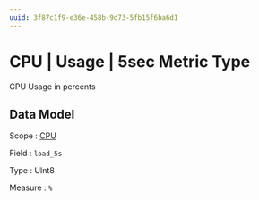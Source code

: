 ```yaml
---
uuid: 3f87c1f9-e36e-458b-9d73-5fb15f6ba6d1
---
```

# CPU | Usage | 5sec Metric Type

CPU Usage in percents

## Data Model

Scope
: [CPU](../../metric-scopes-reference/cpu.md)

Field
: `load_5s`

Type
: UInt8

Measure
: `%`
